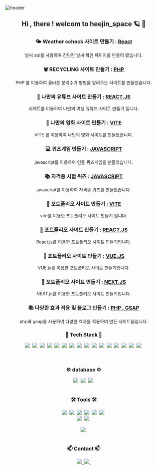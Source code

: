 
![header](https://capsule-render.vercel.app/api?type=waving&color=timeGradient&text=Welcome%20to%20HEEJIN's%20GitHub%20👋&animation=twinkling&fontSize=35&fontAlignY=40&fontAlign=70&height=250)

<div align="center">
  
## Hi , there ! welcom to heejin_space 🪐 🤙

### 🌤️ Weather ccheck 사이트 만들기 : [React]([https://github.com/](https://main--practiceproject-weater-app.netlify.app/))
날씨 api를 사용하여 간단한 날씨 확인 페이지를 만들어 봤습니다.

### 🗑 RECYCLING 사이트 만들기 : [PHP](https://github.com/hee031812/recycle-project)
PHP 를 이용하여 올바른 분리수거 방법을 알려주는 사이트를 만들었습니다.

### 🥰 나만의 유튜브 사이트 만들기 : [REACT.JS](https://github.com/hee031812/youtube-project)
리액트를 이용하여 나만의 여행 유튜브 사이트 만들기 입니다.

### 🤗 나만의 영화 사이트 만들기 : [VITE](https://github.com/hee031812/movie-project)
VITE 를 이용하여 나만의 영화 사이트를 만들었습니다.

### 💻 퀴즈게임 만들기 : [JAVASCRIPT](https://github.com/hee031812/uquiz)
javascript를 이용하여 인물 퀴즈게임을 만들었습니다.

### 📚 자격증 시험 퀴즈 : [JAVASCRIPT](https://github.com/hee031812/javascript.quiz)
javascript를 이용하여 자격증 퀴즈를 만들었습니다.

### 🦕 포트폴리오 사이트 만들기 : [VITE](https://github.com/hee031812/vite-project.git)
vite를 이용한 포트폴리오 사이트 만들기 입니다.

### 🐑 포트폴리오 사이트 만들기 : [REACT.JS](https://github.com/hee031812/react-project.git)
React.js를 이용한 포트폴리오 사이트 만들기입니다.

### 🐪 포트폴리오 사이트 만들기 : [VUE.JS](https://github.com/hee031812/vue-project.git)
VUE.js를 이용한 포트폴리오 사이트 만들기입니다.

### 🐒 포트폴리오 사이트 만들기 : [NEXT.JS](https://github.com/hee031812/next-project.git)
NEXT.js를 이용한 포트폴리오 사이트 만들기입니다.

### 📚 다양한 효과 적용 및 블로그 만들기 : [PHP , GSAP](http://hee031812.dothome.co.kr/)
php와 gsap를 사용하여 다양한 효과를 적용하여 만든 사이트들입니다.
</div>


<!--타이틀 부분-->

<!--내용 부분-->
<h3 align="center">🔧 Tech Stack 🔧 </h3>
<div align="center">
  <img src="https://img.shields.io/badge/react-20232a.svg?style=for-the-badge&logo=react&logoColor=61DAFB" />&nbsp
  <img src="https://img.shields.io/badge/javascript-F7DF1E.svg?style=for-the-badge&logo=javascript&logoColor=20232a" />&nbsp
  <img src="https://img.shields.io/badge/html5-E34F26.svg?style=for-the-badge&logo=html5&logoColor=white" />&nbsp
  <img src="https://img.shields.io/badge/CSS-239120?&style=for-the-badge&logo=css3&logoColor=white" />&nbsp
  <img src="https://img.shields.io/badge/Node.js-43853D?style=for-the-badge&logo=node.js&logoColor=white" />&nbsp
  <img src="https://img.shields.io/badge/TypeScript-007ACC?style=for-the-badge&logo=typescript&logoColor=white" />&nbsp
  <img src="https://img.shields.io/badge/PHP-777BB4?style=for-the-badge&logo=php&logoColor=white" />&nbsp
  <img src="https://img.shields.io/badge/Vue.js-35495E?style=for-the-badge&logo=vue.js&logoColor=4FC08D" />&nbsp
  <img src="https://img.shields.io/badge/Bootstrap-563D7C?style=for-the-badge&logo=bootstrap&logoColor=white" />&nbsp
  <img src="https://img.shields.io/badge/Redux-593D88?style=for-the-badge&logo=redux&logoColor=white" />&nbsp
  <img src="https://img.shields.io/badge/jQuery-0769AD?style=for-the-badge&logo=jquery&logoColor=white" />&nbsp
  <img src="https://img.shields.io/badge/Netlify-00C7B7?style=for-the-badge&logo=netlify&logoColor=white" />&nbsp
  <img src="https://img.shields.io/badge/Heroku-430098?style=for-the-badge&logo=heroku&logoColor=white" />&nbsp
  <img src="https://img.shields.io/badge/Next.js-000?logo=nextdotjs&logoColor=fff&style=for-the-badge" />&nbsp
  <img src="https://img.shields.io/badge/Next.js-000?logo=nextdotjs&logoColor=fff&style=for-the-badge" />&nbsp
  <img src="https://img.shields.io/badge/Vercel-000000?style=for-the-badge&logo=vercel&logoColor=white" />&nbsp
</div>

<br>

<br>

<h3 align="center">⚙️ database ⚙️ </h3>
<div align="center">
  <img src="https://img.shields.io/badge/Firebase-039BE5?style=for-the-badge&logo=Firebase&logoColor=white" />&nbsp
  <img src="https://img.shields.io/badge/Supabase-181818?style=for-the-badge&logo=supabase&logoColor=white" />&nbsp
  <img src="https://img.shields.io/badge/MongoDB-4EA94B?style=for-the-badge&logo=mongodb&logoColor=white" />&nbsp

  
</div>
 
</div>

<br>

<h3 align="center">🛠 Tools 🛠</h3>
<div align="center">
  <img src="https://img.shields.io/badge/git-F05033.svg?style=for-the-badge&logo=git&logoColor=white" />&nbsp
  <img src="https://img.shields.io/badge/github-181717.svg?style=for-the-badge&logo=github&logoColor=white" />&nbsp
  <img src="https://img.shields.io/badge/Notion-F3F3F3.svg?style=for-the-badge&logo=notion&logoColor=black" />&nbsp
  <img src="https://img.shields.io/badge/Slack-4A154B?style=for-the-badge&logo=slack&logoColor=white" />&nbsp
    <img src="https://img.shields.io/badge/Discord-7289DA?style=for-the-badge&logo=discord&logoColor=white" />&nbsp
    <img src="https://img.shields.io/badge/Zoom-2D8CFF?style=for-the-badge&logo=zoom&logoColor=white" />&nbsp

</div>

<div align="center">
  <img src="https://img.shields.io/badge/adobe%20photoshop-08253c.svg?style=for-the-badge&logo=adobe%20photoshop&logoColor=37abff" />&nbsp
  <img src="https://img.shields.io/badge/figma-F24E1E.svg?style=for-the-badge&logo=figma&logoColor=white" />&nbsp
</div>

<br>

<div align="center">
  <img src="https://img.shields.io/badge/VSCode-2C2C32.svg?style=for-the-badge&logo=visual-studio-code&logoColor=22ABF3" />&nbsp
</div>

<br>

<h3 align="center">📫 Contact 📫</h3>
<div align="center">
  <a href="https://velog.io/@oka1313">
    <img src="https://img.shields.io/badge/Velog-1EBC8F?style=for-the-badge&logo=velog&logoColor=white" />&nbsp
  </a>
  <a href="mailto:oka1313@gmail.com">
    <img
      src="https://img.shields.io/badge/hee031812@gmail.com-D14836?style=for-the-badge&logo=gmail&logoColor=white"/>&nbsp
  </a>
</div>
